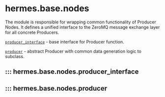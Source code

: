 # hermes.base.nodes
The module is responsible for wrapping common functionality of Producer Nodes.
It defines a unified interface to the ZeroMQ message exchange layer for all concrete Producers.

[`producer_interface`](#hermes.base.nodes.producer_interface) - base interface for Producer function.

[`producer`](#hermes.base.nodes.producer) - abstract Producer with common data generation logic to subclass.

## ::: hermes.base.nodes.producer_interface

## ::: hermes.base.nodes.producer
